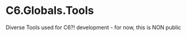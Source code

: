 C6.Globals.Tools
================

Diverse Tools used for C6?! development - for now, this is NON public
